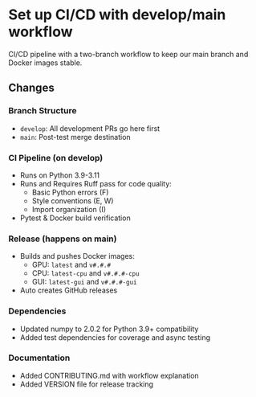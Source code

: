# Set up CI/CD with develop/main workflow

CI/CD pipeline with a two-branch workflow to keep our main branch and Docker images stable.

## Changes

### Branch Structure
- `develop`: All development PRs go here first
- `main`: Post-test merge destination

### CI Pipeline (on develop)
- Runs on Python 3.9-3.11
- Runs and Requires Ruff pass for code quality:
  - Basic Python errors (F)
  - Style conventions (E, W)
  - Import organization (I)
- Pytest & Docker build verification

### Release (happens on main)
- Builds and pushes Docker images:
  - GPU: `latest` and `v#.#.#`
  - CPU: `latest-cpu` and `v#.#.#-cpu`
  - GUI: `latest-gui` and `v#.#.#-gui`
- Auto creates GitHub releases

### Dependencies
- Updated numpy to 2.0.2 for Python 3.9+ compatibility
- Added test dependencies for coverage and async testing

### Documentation
- Added CONTRIBUTING.md with workflow explanation
- Added VERSION file for release tracking
